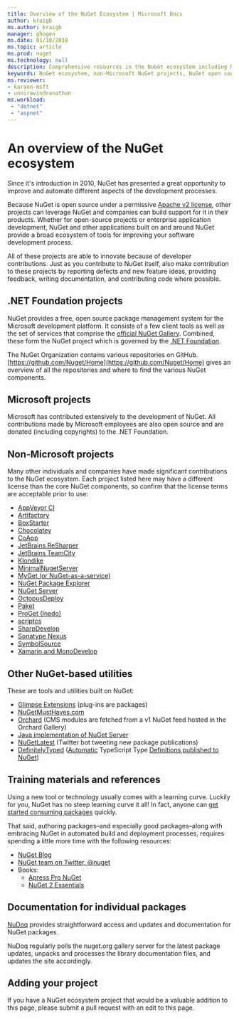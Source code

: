 ```yaml
---
title: Overview of the NuGet Ecosystem | Microsoft Docs
author: kraigb
ms.author: kraigb
manager: ghogen
ms.date: 01/18/2018
ms.topic: article
ms.prod: nuget
ms.technology: null
description: Comprehensive resources in the NuGet ecosystem including NuGet sources, non-Microsoft NuGet projects, utilities, and training materials.
keywords: NuGet ecosystem, non-Microsoft NuGet projects, NuGet open source, NuGet utilities, NuGet training materials
ms.reviewer:
- karann-msft
- unniravindranathan
ms.workload: 
 - "dotnet"
 - "aspnet"
---
```


# An overview of the NuGet ecosystem

Since it's introduction in 2010, NuGet has presented a great opportunity to improve and automate different aspects of the development processes.

Because NuGet is open source under a permissive [Apache v2 license](http://choosealicense.com/licenses/apache/), other projects can leverage NuGet and companies can build support for it in their products. Whether for open-source projects or enterprise application development, NuGet and other applications built on and around NuGet provide a broad ecosystem of tools for improving your software development process.

All of these projects are able to innovate because of developer contributions. Just as you contribute to NuGet itself, also make contribution to these projects by reporting defects and new feature ideas, providing feedback, writing documentation, and contributing code where possible.

## .NET Foundation projects

NuGet provides a free, open source package management system for the Microsoft development platform. It consists of a few client tools as well as the set of services that comprise the [official NuGet Gallery](http://www.nuget.org). Combined, these form the NuGet project which is governed by the [.NET Foundation](http://www.dotnetfoundation.org/).

The NuGet Organization contains various repositories on GitHub. [https://github.com/Nuget/Home](https://github.com/Nuget/Home) gives an overview of all the repositories and where to find the various NuGet components.

## Microsoft projects

Microsoft has contributed extensively to the development of NuGet. All contributions made by Microsoft employees are also open source and are donated (including copyrights) to the .NET Foundation.

## Non-Microsoft projects

Many other individuals and companies have made significant contributions to the NuGet ecosystem. Each project listed here may have a different license than the core NuGet components, so confirm that the license terms are acceptable prior to use:

- [AppVeyor CI](https://www.appveyor.com/)
- [Artifactory](https://www.jfrog.com/artifactory/)
- [BoxStarter](http://boxstarter.org/)
- [Chocolatey](https://chocolatey.org/)
- [CoApp](http://coapp.org/)
- [JetBrains ReSharper](https://resharper-plugins.jetbrains.com/)
- [JetBrains TeamCity](https://www.jetbrains.com/teamcity/)
- [Klondike](https://github.com/themotleyfool/Klondike)
- [MinimalNugetServer](https://github.com/TanukiSharp/MinimalNugetServer)
- [MyGet (or NuGet-as-a-service)](http://www.myget.org/)
- [NuGet Package Explorer](https://github.com/NuGetPackageExplorer/NuGetPackageExplorer)
- [NuGet Server](http://nugetserver.net/)
- [OctopusDeploy](https://octopus.com/)
- [Paket](https://fsprojects.github.io/Paket/)
- [ProGet (Inedo)](http://inedo.com/proget)
- [scriptcs](http://scriptcs.net/)
- [SharpDevelop](http://community.sharpdevelop.net/blogs/mattward/archive/2011/01/23/NuGetSupportInSharpDevelop.aspx)
- [Sonatype Nexus](http://www.sonatype.com/nexus-repository-sonatype)
- [SymbolSource](http://www.symbolsource.org/Public)
- [Xamarin and MonoDevelop](https://github.com/mrward/monodevelop-nuget-addin)

## Other NuGet-based utilities

These are tools and utilities built on NuGet:

- [Glimpse Extensions](http://getglimpse.com/Packages) (plug-ins are packages)
- [NuGetMustHaves.com](http://nugetmusthaves.com/)
- [Orchard](http://www.orchardproject.net/) (CMS modules are fetched from a v1 NuGet feed hosted in the Orchard Gallery)
- [Java implementation of NuGet Server](http://jonnyzzz.com/blog/2012/03/07/nuget-server-in-pure-java/)
- [NuGetLatest](https://twitter.com/NuGetLatest) (Twitter bot tweeting new package publications)
- [DefinitelyTyped](http://definitelytyped.org/) ([Automatic](https://github.com/DefinitelyTyped/NugetAutomation/) TypeScript Type [Definitions published to NuGet](http://www.nuget.org/packages?q=DefinitelyTyped))

## Training materials and references

Using a new tool or technology usually comes with a learning curve. Luckily for you, NuGet has no steep learning curve it all! In fact, anyone can [get started consuming packages](../quickstart/use-a-package.md) quickly.

That said, authoring packages–and especially good packages–along with  embracing NuGet in automated build and deployment processes, requires spending a little more time with the following resources:

- [NuGet Blog](http://blog.nuget.org/)
- [NuGet team on Twitter, @nuget](http://twitter.com/nuget)
- Books:
  - [Apress Pro NuGet](http://bit.ly/ProNuGet)
  - [NuGet 2 Essentials](http://www.amazon.com/NuGet-2-Essentials-Damir-Arh-ebook/dp/B00GTQD5M4)

## Documentation for individual packages

[NuDoq](http://nudoq.org) provides straightforward access and updates and documentation for NuGet packages.

NuDoq regularly polls the nuget.org gallery server for the latest package updates, unpacks and processes the library documentation files, and updates the site accordingly.

## Adding your project

If you have a NuGet ecosystem project that would be a valuable addition to this page, please  submit a pull request with an edit to this page.
